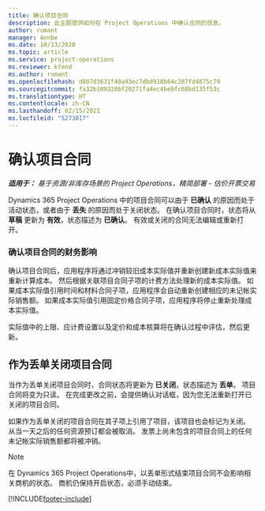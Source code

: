 ```yaml
---
title: 确认项目合同
description: 此主题提供如何在 Project Operations 中确认合同的信息。
author: rumant
manager: Annbe
ms.date: 10/13/2020
ms.topic: article
ms.service: project-operations
ms.reviewer: kfend
ms.author: rumant
ms.openlocfilehash: d807d3631f40a93ec7dbd918b64c287fd4875c79
ms.sourcegitcommit: fa32b1893286f20271fa4ec4be8fc68bd135f53c
ms.translationtype: HT
ms.contentlocale: zh-CN
ms.lasthandoff: 02/15/2021
ms.locfileid: "5273817"
---
```

# <a name="confirm-a-project-contract"></a>确认项目合同

_**适用于：** 基于资源/非库存场景的 Project Operations，精简部署 - 估价开票交易_

Dynamics 365 Project Operations 中的项目合同可以由于 **已确认** 的原因而处于活动状态，或者由于 **丢失** 的原因而处于关闭状态。 在确认项目合同时，状态将从 **草稿** 更新为 **有效**，状态描述为 **已确认**。 有效或关闭的合同无法编辑或重新打开。 

### <a name="financial-impact-of-confirming-a-project-contract"></a>确认项目合同的财务影响

确认项目合同后，应用程序将通过冲销较旧成本实际值并重新创建新成本实际值来重新计算成本。 然后根据关联项目合同子项的计费方法处理新的成本实际值。 如果成本实际值引用时间和材料合同子项，应用程序会自动重新创建相应的未记帐实际销售额。 如果成本实际值引用固定价格合同子项，应用程序将停止重新处理成本实际值。

实际值中的上限、应计费设置以及定价和成本核算将在确认过程中评估，然后更新。

## <a name="close-a-project-contract-as-lost"></a>作为丢单关闭项目合同

当作为丢单关闭项目合同时，合同状态将更新为 **已关闭**，状态描述为 **丢单**。 项目合同将变为只读。 在完成更改之前，会提供确认对话框，因为您无法重新打开已关闭的项目合同。

如果作为丢单关闭的项目合同在其子项上引用了项目，该项目也会标记为关闭。 从当一天之后的任何资源预订都会被取消。 发票上尚未包含的项目合同上的任何未记帐实际销售额都将被冲销。

> [!NOTE]
> 在 Dynamics 365 Project Operations中，以丢单形式结束项目合同不会影响相关商机的状态。 商机仍保持开启状态，必须手动结束。


[!INCLUDE[footer-include](../../includes/footer-banner.md)]